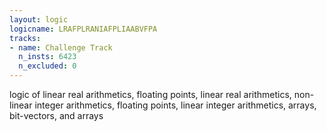 ```yaml
---
layout: logic
logicname: LRAFPLRANIAFPLIAABVFPA
tracks:
- name: Challenge Track
  n_insts: 6423
  n_excluded: 0
---
```

logic of linear real arithmetics, floating points, linear real arithmetics, non-linear integer arithmetics, floating points, linear integer arithmetics, arrays, bit-vectors, and arrays